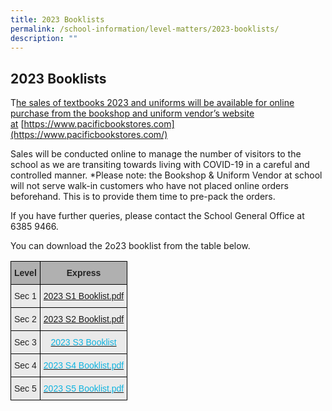 ```yaml
---
title: 2023 Booklists
permalink: /school-information/level-matters/2023-booklists/
description: ""
---
```

2023 Booklists
--------------

[](https://bowensec-moe-edu-sg-admin.cwp.sg/qql/slot/u181/Essential%20Information/BookList/2023%20Uniform%20and%20Booklist/Pacific%20Bookstores%20Online%20Purchase%20User%20Guide%202022.pdf)T[he sales of textbooks 2023 and uniforms will be available for online purchase from the bookshop and uniform vendor’s website at](https://bowensec-moe-edu-sg-admin.cwp.sg/qql/slot/u181/Essential%20Information/BookList/2023%20Uniform%20and%20Booklist/Pacific%20Bookstores%20Online%20Purchase%20User%20Guide%202022.pdf) [https://www.pacificbookstores.com](https://www.pacificbookstores.com/)  
  
Sales will be conducted online to manage the number of visitors to the school as we are transiting towards living with COVID-19 in a careful and controlled manner. \*Please note: the Bookshop & Uniform Vendor at school will not serve walk-in customers who have not placed online orders beforehand. This is to provide them time to pre-pack the orders.  
  
If you have further queries, please contact the School General Office at 6385 9466.  

You can download the 2o23 booklist from the table below.

<style type="text/css">
.tg  {border-collapse:collapse;border-spacing:0;}
.tg td{border-color:black;border-style:solid;border-width:1px;font-family:Arial, sans-serif;font-size:14px;
  overflow:hidden;padding:10px 5px;word-break:normal;}
.tg th{border-color:black;border-style:solid;border-width:1px;font-family:Arial, sans-serif;font-size:14px;
  font-weight:normal;overflow:hidden;padding:10px 5px;word-break:normal;}
.tg .tg-ii8k{background-color:#EAEAEA;color:#222;text-align:center;vertical-align:top}
.tg .tg-dwlh{background-color:#B0B0B0;color:#222;font-weight:bold;text-align:center;vertical-align:middle}
.tg .tg-uxuj{background-color:#EAEAEA;color:#0FB3DF;text-align:center;vertical-align:top}
</style>
<table class="tg">
<thead>
  <tr>
    <th class="tg-dwlh"><span style="color:#222;background-color:#B0B0B0">Level</span></th>
    <th class="tg-dwlh"><span style="color:#222;background-color:#B0B0B0">Express</span></th>
  </tr>
</thead>
<tbody>
  <tr>
    <td class="tg-ii8k">Sec 1</td>
    <td class="tg-uxuj"><a href="/files/2023%20S1%20Booklist.pdf">2023 S1 Booklist.pdf</a><br></td>
  </tr>
  <tr>
    <td class="tg-ii8k">Sec 2</td>
    <td class="tg-uxuj"><a href="/files/2023%20S2%20Booklist.pdf">2023 S2 Booklist.pdf</a></td>
  </tr>
  <tr>
    <td class="tg-ii8k">Sec 3</td>
    <td class="tg-uxuj"><a href="/files/2023%20S3%20Booklist%20Updated%209%20Dec.pdf"><span style="text-decoration:none;color:#0FB3DF">2023 S3 Booklist</span></a><br></td>
  </tr>
  <tr>
    <td class="tg-ii8k">Sec 4 </td>
    <td class="tg-ii8k"> <a href="/files/2023%20S4%20Booklist.pdf"><span style="text-decoration:none;color:#0FB3DF">2023 S4 Booklist.pdf</span></a></td>
  </tr>
  <tr>
    <td class="tg-ii8k">Sec 5</td>
    <td class="tg-ii8k"> <a href="/files/2023%20S5NA%20Booklist.pdf"><span style="text-decoration:none;color:#0FB3DF">2023 S5 Booklist.pdf</span></a></td>
  </tr>
</tbody>
</table>

